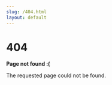 ```yaml
---
slug: /404.html
layout: default 
---
```


<div class="not-found-container">
  <h1 class="not-found-title">404</h1>
  
  <p><strong>Page not found :( </strong></p> 
  <p>The requested page could not be found.</p>
</div>
